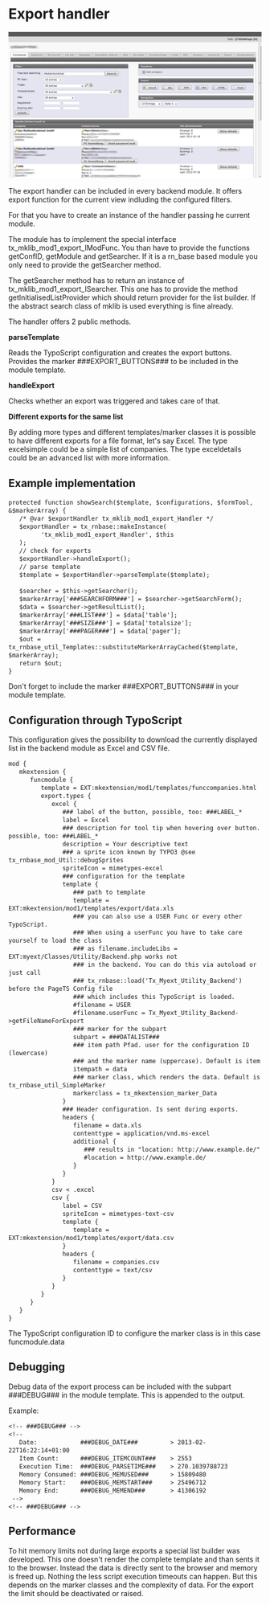 Export handler
==============

![](Images/ExportHandler.png)

The export handler can be included in every backend module. It offers export function for the current view indluding the configured filters.

For that you have to create an instance of the handler passing he current module.

The module has to implement the special interface tx\_mklib\_mod1\_export\_IModFunc. You than have to provide the functions getConfID, getModule and getSearcher. If it is a rn\_base based module you only need to provide the getSearcher method.

The getSearcher method has to return an instance of tx\_mklib\_mod1\_export\_ISearcher. This one has to provide the method getInitialisedListProvider which should return provider for the list builder. If the abstract search class of mklib is used everything is fine already.

The handler offers 2 public methods.

**parseTemplate**

Reads the TypoScript configuration and creates the export buttons. Provides the marker \#\#\#EXPORT\_BUTTONS\#\#\# to be included in the module template.

**handleExport**

Checks whether an export was triggered and takes care of that.

**Different exports for the same list**

By adding more types and different templates/marker classes it is possible to have different exports for a file format, let's say Excel. The type excelsimple could be a simple list of companies. The type exceldetails could be an advanced list with more information.

Example implementation
----------------------

~~~~ {.sourceCode .php}
protected function showSearch($template, $configurations, $formTool, &$markerArray) {
   /* @var $exportHandler tx_mklib_mod1_export_Handler */
   $exportHandler = tx_rnbase::makeInstance(
         'tx_mklib_mod1_export_Handler', $this
   );
   // check for exports
   $exportHandler->handleExport();
   // parse template
   $template = $exportHandler->parseTemplate($template);

   $searcher = $this->getSearcher();
   $markerArray['###SEARCHFORM###'] = $searcher->getSearchForm();
   $data = $searcher->getResultList();
   $markerArray['###LIST###'] = $data['table'];
   $markerArray['###SIZE###'] = $data['totalsize'];
   $markerArray['###PAGER###'] = $data['pager'];
   $out = tx_rnbase_util_Templates::substituteMarkerArrayCached($template, $markerArray);
   return $out;
}
~~~~

Don't forget to include the marker \#\#\#EXPORT\_BUTTONS\#\#\# in your module template.

Configuration through TypoScript
--------------------------------

This configuration gives the possibility to download the currently displayed list in the backend module as Excel and CSV file.

~~~~ {.sourceCode .ts}
mod {
   mkextension {
      funcmodule {
         template = EXT:mkextension/mod1/templates/funccompanies.html
         export.types {
            excel {
               ### label of the button, possible, too: ###LABEL_*
               label = Excel
               ### description for tool tip when hovering over button. possible, too: ###LABEL_*
               description = Your descriptive text
               ### a sprite icon known by TYPO3 @see tx_rnbase_mod_Util::debugSprites
               spriteIcon = mimetypes-excel
               ### configuration for the template
               template {
                  ### path to template
                  template = EXT:mkextension/mod1/templates/export/data.xls
                  ### you can also use a USER Func or every other TypoScript.
                  ### When using a userFunc you have to take care yourself to load the class
                  ### as filename.includeLibs = EXT:myext/Classes/Utility/Backend.php works not
                  ### in the backend. You can do this via autoload or just call
                  ### tx_rnbase::load('Tx_Myext_Utility_Backend') before the PageTS Config file
                  ### which includes this TypoScript is loaded.
                  #filename = USER
                  #filename.userFunc = Tx_Myext_Utility_Backend->getFileNameForExport
                  ### marker for the subpart
                  subpart = ###DATALIST###
                  ### item path Pfad. user for the configuration ID (lowercase)
                  ### and the marker name (uppercase). Default is item
                  itempath = data
                  ### marker class, which renders the data. Default is tx_rnbase_util_SimpleMarker
                  markerclass = tx_mkextension_marker_Data
               }
               ### Header configuration. Is sent during exports.
               headers {
                  filename = data.xls
                  contenttype = application/vnd.ms-excel
                  additional {
                     ### results in "location: http://www.example.de/"
                     #location = http://www.example.de/
                  }
               }
            }
            csv < .excel
            csv {
               label = CSV
               spriteIcon = mimetypes-text-csv
               template {
                  template = EXT:mkextension/mod1/templates/export/data.csv
               }
               headers {
                  filename = companies.csv
                  contenttype = text/csv
               }
            }
         }
      }
   }
}
~~~~

The TypoScript configuration ID to configure the marker class is in this case funcmodule.data

Debugging
---------

Debug data of the export process can be included with the subpart \#\#\#DEBUG\#\#\# in the module template. This is appended to the output.

Example:

~~~~ {.sourceCode .html}
<!-- ###DEBUG### -->
<!--
   Date:            ###DEBUG_DATE###         > 2013-02-22T16:22:14+01:00
   Item Count:      ###DEBUG_ITEMCOUNT###    > 2553
   Execution Time:  ###DEBUG_PARSETIME###    > 270.1039788723
   Memory Consumed: ###DEBUG_MEMUSED###      > 15809480
   Memory Start:    ###DEBUG_MEMSTART###     > 25496712
   Memory End:      ###DEBUG_MEMEND###       > 41306192
 -->
<!-- ###DEBUG### -->
~~~~

Performance
-----------

To hit memory limits not during large exports a special list builder was developed. This one doesn't render the complete template and than sents it to the browser. Instead the data is directly sent to the browser and memory is freed up. Nothing the less script execution timeouts can happen. But this depends on the marker classes and the complexity of data. For the export the limit should be deactivated or raised.
